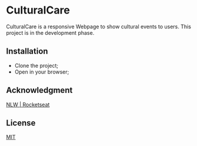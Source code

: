 # CulturalCare

CulturalCare is a responsive Webpage to show cultural events to users. This project is in the development phase.

## Installation

- Clone the project;
- Open in your browser;

## Acknowledgment

[NLW | Rocketseat](https://www.rocketseat.com.br)

## License

[MIT](https://choosealicense.com/licenses/mit/)
